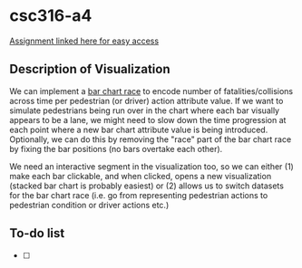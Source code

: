 # csc316-a4

[Assignment linked here for easy access](https://hivelabuoft.github.io/CSC316/homeworks/interactive_viz.html)

## Description of Visualization
We can implement a [bar chart race](https://www.youtube.com/watch?v=a3w8I8boc_I) to encode number of fatalities/collisions across time per pedestrian (or driver) action attribute value. If we want to simulate pedestrians being run over in the chart where each bar visually appears to be a lane, we might need to slow down the time progression at each point where a new bar chart attribute value is being introduced. Optionally, we can do this by removing the "race" part of the bar chart race by fixing the bar positions (no bars overtake each other).

We need an interactive segment in the visualization too, so we can either (1) make each bar clickable, and when clicked, opens a new visualization (stacked bar chart is probably easiest) or (2) allows us to switch datasets for the bar chart race (i.e. go from representing pedestrian actions to pedestrian condition or driver actions etc.)

## To-do list
- [ ] 
